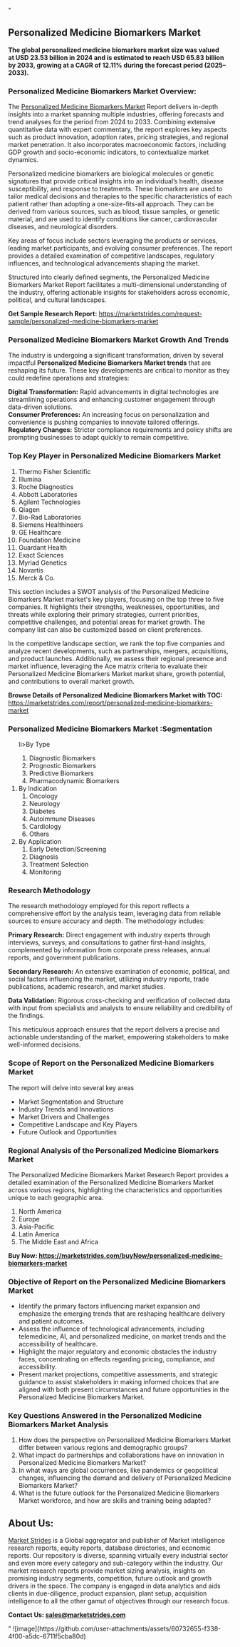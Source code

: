 "<h2>Personalized Medicine Biomarkers Market</h2>
<p><strong>The global personalized medicine biomarkers market size was valued at USD 23.53 billion in 2024 and is estimated to reach USD 65.83 billion by 2033, growing at a CAGR of 12.11% during the forecast period (2025–2033).</strong></p>
<h3>Personalized Medicine Biomarkers Market Overview:</h3>
<p>The <a href=https://marketstrides.com/report/personalized-medicine-biomarkers-market>Personalized Medicine Biomarkers Market</a><strong> </strong>Report delivers in-depth insights into a market spanning multiple industries, offering forecasts and trend analyses for the period from 2024 to 2033. Combining extensive quantitative data with expert commentary, the report explores key aspects such as product innovation, adoption rates, pricing strategies, and regional market penetration. It also incorporates macroeconomic factors, including GDP growth and socio-economic indicators, to contextualize market dynamics.</p>
<p>Personalized medicine biomarkers are biological molecules or genetic signatures that provide critical insights into an individual’s health, disease susceptibility, and response to treatments. These biomarkers are used to tailor medical decisions and therapies to the specific characteristics of each patient rather than adopting a one-size-fits-all approach. They can be derived from various sources, such as blood, tissue samples, or genetic material, and are used to identify conditions like cancer, cardiovascular diseases, and neurological disorders.</p>
<p>Key areas of focus include sectors leveraging the products or services, leading market participants, and evolving consumer preferences. The report provides a detailed examination of competitive landscapes, regulatory influences, and technological advancements shaping the market.</p>
<p>Structured into clearly defined segments, the Personalized Medicine Biomarkers Market Report facilitates a multi-dimensional understanding of the industry, offering actionable insights for stakeholders across economic, political, and cultural landscapes.</p>
<p><strong>Get Sample Research Report:</strong> <a href=https://marketstrides.com/request-sample/personalized-medicine-biomarkers-market>https://marketstrides.com/request-sample/personalized-medicine-biomarkers-market</a></p>
<h3>Personalized Medicine Biomarkers Market Growth And Trends</h3>
<p>The industry is undergoing a significant transformation, driven by several impactful <strong>Personalized Medicine Biomarkers Market trends</strong> that are reshaping its future. These key developments are critical to monitor as they could redefine operations and strategies:</p>
<p><strong>Digital Transformation:</strong> Rapid advancements in digital technologies are streamlining operations and enhancing customer engagement through data-driven solutions.<br /><strong>Consumer Preferences:</strong> An increasing focus on personalization and convenience is pushing companies to innovate tailored offerings.<br /><strong>Regulatory Changes:</strong> Stricter compliance requirements and policy shifts are prompting businesses to adapt quickly to remain competitive.</p>
<h3>Top Key Player in Personalized Medicine Biomarkers Market</h3>
<p><ol><li>Thermo Fisher Scientific</li><li>Illumina</li><li>Roche Diagnostics</li><li>Abbott Laboratories</li><li>Agilent Technologies</li><li>Qiagen</li><li>Bio-Rad Laboratories</li><li>Siemens Healthineers</li><li>GE Healthcare</li><li>Foundation Medicine</li><li>Guardant Health</li><li>Exact Sciences</li><li>Myriad Genetics</li><li>Novartis</li><li>Merck &amp; Co.</li></ol></p>
<p>This section includes a SWOT analysis of the Personalized Medicine Biomarkers Market market's key players, focusing on the top three to five companies. It highlights their strengths, weaknesses, opportunities, and threats while exploring their primary strategies, current priorities, competitive challenges, and potential areas for market growth. The company list can also be customized based on client preferences.</p>
<p>In the competitive landscape section, we rank the top five companies and analyze recent developments, such as partnerships, mergers, acquisitions, and product launches. Additionally, we assess their regional presence and market influence, leveraging the Ace matrix criteria to evaluate their Personalized Medicine Biomarkers Market market share, growth potential, and contributions to overall market growth.</p>
<p><strong>Browse Details of Personalized Medicine Biomarkers Market with TOC:</strong> <a href=https://marketstrides.com/report/personalized-medicine-biomarkers-market>https://marketstrides.com/report/personalized-medicine-biomarkers-market</a></p>
<h3>Personalized Medicine Biomarkers Market :Segmentation</h3>
<p><ol>li>By Type<ol><li>Diagnostic Biomarkers</li><li>Prognostic Biomarkers</li><li>Predictive Biomarkers</li><li>Pharmacodynamic Biomarkers</li></ol></li><li>By Indication<ol><li>Oncology</li><li>Neurology</li><li>Diabetes</li><li>Autoimmune Diseases</li><li>Cardiology</li><li>Others</li></ol></li><li>By Application<ol><li>Early Detection/Screening</li><li>Diagnosis</li><li>Treatment Selection</li><li>Monitoring</li></ol></li></ol></p>
<h3>Research Methodology</h3>
<p>The research methodology employed for this report reflects a comprehensive effort by the analysis team, leveraging data from reliable sources to ensure accuracy and depth. The methodology includes:</p>
<p><strong>Primary Research:</strong> Direct engagement with industry experts through interviews, surveys, and consultations to gather first-hand insights, complemented by information from corporate press releases, annual reports, and government publications.</p>
<p><strong>Secondary Research:</strong> An extensive examination of economic, political, and social factors influencing the market, utilizing industry reports, trade publications, academic research, and market studies.</p>
<p><strong>Data Validation:</strong> Rigorous cross-checking and verification of collected data with input from specialists and analysts to ensure reliability and credibility of the findings.</p>
<p>This meticulous approach ensures that the report delivers a precise and actionable understanding of the market, empowering stakeholders to make well-informed decisions.</p>
<h3>Scope of Report on the Personalized Medicine Biomarkers Market</h3>
<p>The report will delve into several key areas</p>
<ul>
<li>Market Segmentation and Structure</li>
<li>Industry Trends and Innovations</li>
<li>Market Drivers and Challenges</li>
<li>Competitive Landscape and Key Players</li>
<li>Future Outlook and Opportunities</li>
</ul>
<h3>Regional Analysis of the Personalized Medicine Biomarkers Market</h3>
<p>The Personalized Medicine Biomarkers Market Research Report provides a detailed examination of the Personalized Medicine Biomarkers Market across various regions, highlighting the characteristics and opportunities unique to each geographic area.</p>
<p><ol>
<li>North America</li>
<li>Europe</li>
<li>Asia-Pacific</li>
<li>Latin America</li>
<li>The Middle East and Africa</li>
</ol></p>
<p><strong>Buy Now: <a href=https://marketstrides.com/buyNow/personalized-medicine-biomarkers-market>https://marketstrides.com/buyNow/personalized-medicine-biomarkers-market</a></strong></p>
<h3><strong>Objective of Report on the Personalized Medicine Biomarkers Market</strong></h3>
<ul>
<li>Identify the primary factors influencing market expansion and emphasize the emerging trends that are reshaping healthcare delivery and patient outcomes.</li>
<li>Assess the influence of technological advancements, including telemedicine, AI, and personalized medicine, on market trends and the accessibility of healthcare.</li>
<li>Highlight the major regulatory and economic obstacles the industry faces, concentrating on effects regarding pricing, compliance, and accessibility.</li>
<li>Present market projections, competitive assessments, and strategic guidance to assist stakeholders in making informed choices that are aligned with both present circumstances and future opportunities in the Personalized Medicine Biomarkers Market.</li>
</ul>
<h3>Key Questions Answered in the Personalized Medicine Biomarkers Market Analysis</h3>
<ol>
<li>How does the perspective on Personalized Medicine Biomarkers Market differ between various regions and demographic groups?</li>
<li>What impact do partnerships and collaborations have on innovation in Personalized Medicine Biomarkers Market?</li>
<li>In what ways are global occurrences, like pandemics or geopolitical changes, influencing the demand and delivery of Personalized Medicine Biomarkers Market?</li>
<li>What is the future outlook for the Personalized Medicine Biomarkers Market workforce, and how are skills and training being adapted?</li>
</ol>
<h2>About Us:</h2>
<p><a href=https://marketstrides.com/>Market Strides</a> is a Global aggregator and publisher of Market intelligence research reports, equity reports, database directories, and economic reports. Our repository is diverse, spanning virtually every industrial sector and even more every category and sub-category within the industry. Our market research reports provide market sizing analysis, insights on promising industry segments, competition, future outlook and growth drivers in the space. The company is engaged in data analytics and aids clients in due-diligence, product expansion, plant setup, acquisition intelligence to all the other gamut of objectives through our research focus.</p>
<p><strong>Contact Us: <a href=mailto:sales@marketstrides.com>sales@marketstrides.com</a></strong></p>"
![image](https://github.com/user-attachments/assets/60732655-f338-4f00-a5dc-6711f5cba80d)
